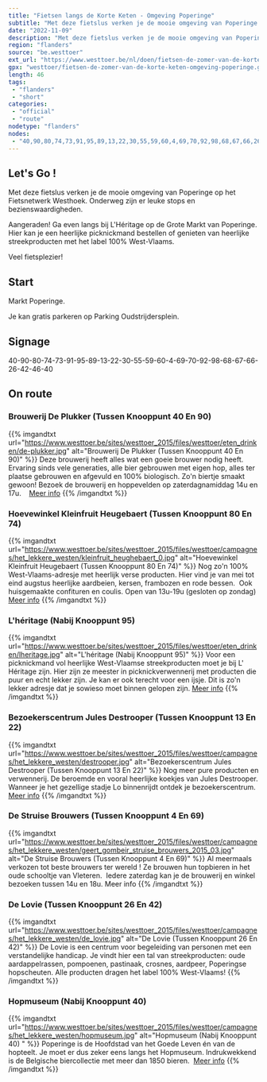 ```yaml
---
title: "Fietsen langs de Korte Keten - Omgeving Poperinge"
subtitle: "Met deze fietslus verken je de mooie omgeving van Poperinge op het Fietsnetwerk Westhoek"
date: "2022-11-09"
description: "Met deze fietslus verken je de mooie omgeving van Poperinge op het Fietsnetwerk Westhoek"
region: "flanders"
source: "be.westtoer"
ext_url: "https://www.westtoer.be/nl/doen/fietsen-de-zomer-van-de-korte-keten-omgeving-poperinge"
gpx: "westtoer/fietsen-de-zomer-van-de-korte-keten-omgeving-poperinge.gpx"
length: 46
tags:
 - "flanders"
 - "short"
categories:
 - "official"
 - "route"
nodetype: "flanders"
nodes:
 - "40,90,80,74,73,91,95,89,13,22,30,55,59,60,4,69,70,92,98,68,67,66,26,42,46,40"
---
```


## Let's Go ! 

Met deze fietslus verken je de mooie omgeving van Poperinge op het Fietsnetwerk Westhoek. Onderweg zijn er leuke stops en bezienswaardigheden.

Aangeraden! Ga even langs bij L'Héritage op de Grote Markt van Poperinge. Hier kan je een heerlijke picknickmand bestellen of genieten van heerlijke streekproducten met het label 100% West-Vlaams.

Veel fietsplezier!

## Start

Markt Poperinge.   

Je kan gratis parkeren op Parking Oudstrijdersplein.

## Signage

40-90-80-74-73-91-95-89-13-22-30-55-59-60-4-69-70-92-98-68-67-66-26-42-46-40

## On route

### Brouwerij De Plukker (Tussen Knooppunt 40 En 90)

{{% imgandtxt url="https://www.westtoer.be/sites/westtoer_2015/files/westtoer/eten_drinken/de-plukker.jpg" alt="Brouwerij De Plukker (Tussen Knooppunt 40 En 90)" %}}
Deze brouwerij heeft alles wat een goeie brouwer nodig heeft. Ervaring sinds vele generaties, alle bier gebrouwen met eigen hop, alles ter plaatse gebrouwen en afgevuld en 100% biologisch. Zo'n biertje smaakt gewoon!
Bezoek de brouwerij en hoppevelden op zaterdagnamiddag 14u en 17u.   
	[Meer info](/nl/eten-drinken/brouwerij-de-plukker)
{{% /imgandtxt %}}

### Hoevewinkel Kleinfruit Heugebaert (Tussen Knooppunt 80 En 74)

{{% imgandtxt url="https://www.westtoer.be/sites/westtoer_2015/files/westtoer/campagnes/het_lekkere_westen/kleinfruit_heughebaert_0.jpg" alt="Hoevewinkel Kleinfruit Heugebaert (Tussen Knooppunt 80 En 74)" %}}
Nog zo'n 100% West-Vlaams-adresje met heerlijk verse producten. Hier vind je van mei tot eind augstus heerlijke aardbeien, kersen, frambozen en rode bessen.  Ook huisgemaakte confituren en coulis.
	Open van 13u-19u (gesloten op zondag)
	[Meer info](http://www.kleinfruitheugebaert.be)
{{% /imgandtxt %}}

### L'héritage (Nabij Knooppunt 95)

{{% imgandtxt url="https://www.westtoer.be/sites/westtoer_2015/files/westtoer/eten_drinken/lheritage.jpg" alt="L'héritage (Nabij Knooppunt 95)" %}}
Voor een picknickmand vol heerlijke West-Vlaamse streekproducten moet je bij L' Héritage zijn. Hier zijn ze meester in picknickverwennerij met producten die puur en echt lekker zijn. Je kan er ook terecht voor een ijsje. Dit is zo'n lekker adresje dat je sowieso moet binnen gelopen zijn.
	[Meer info](/nl/slapen/lh%C3%A9ritage)
{{% /imgandtxt %}}

### Bezoekerscentrum Jules Destrooper (Tussen Knooppunt 13 En 22)

{{% imgandtxt url="https://www.westtoer.be/sites/westtoer_2015/files/westtoer/campagnes/het_lekkere_westen/destrooper.jpg" alt="Bezoekerscentrum Jules Destrooper (Tussen Knooppunt 13 En 22)" %}}
Nog meer pure producten en verwennerij. De beroemde en vooral heerlijke koekjes van Jules Destrooper. Wanneer je het gezellige stadje Lo binnenrijdt ontdek je bezoekerscentrum.
	[Meer info](/nl/doen/bezoekerscentrum-jules-destrooper)
{{% /imgandtxt %}}

### De Struise Brouwers (Tussen Knooppunt 4 En 69)

{{% imgandtxt url="https://www.westtoer.be/sites/westtoer_2015/files/westtoer/campagnes/het_lekkere_westen/geert_gombeir_struise_brouwers_2015_03.jpg" alt="De Struise Brouwers (Tussen Knooppunt 4 En 69)" %}}
Al meermaals verkozen tot beste brouwers ter wereld ! Ze brouwen hun topbieren in het oude schooltje van Vleteren.  Iedere zaterdag kan je de brouwerij en winkel bezoeken tussen 14u en 18u.
	Meer info
{{% /imgandtxt %}}

### De Lovie (Tussen Knooppunt 26 En 42)

{{% imgandtxt url="https://www.westtoer.be/sites/westtoer_2015/files/westtoer/campagnes/het_lekkere_westen/de_lovie.jpg" alt="De Lovie (Tussen Knooppunt 26 En 42)" %}}
De Lovie is een centrum voor begeleiding van personen met een verstandelijke handicap. Je vindt hier een tal van streekproducten: oude aardappelrassen, pompoenen, pastinaak, crosnes, aardpeer, Poperingse hopscheuten. Alle producten dragen het label 100% West-Vlaams!
{{% /imgandtxt %}}

### Hopmuseum (Nabij Knooppunt 40) 

{{% imgandtxt url="https://www.westtoer.be/sites/westtoer_2015/files/westtoer/campagnes/het_lekkere_westen/hopmuseum.jpg" alt="Hopmuseum (Nabij Knooppunt 40) " %}}
Poperinge is de Hoofdstad van het Goede Leven én van de hopteelt. Je moet er dus zeker eens langs het Hopmuseum. Indrukwekkend is de Belgische biercollectie met meer dan 1850 bieren. 
	[Meer info](/nl/doen/hopmuseum)
{{% /imgandtxt %}}


